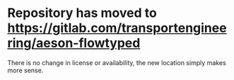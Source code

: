 # Repository has moved to https://gitlab.com/transportengineering/aeson-flowtyped

There is no change in license or availability, the new location simply makes more sense.
